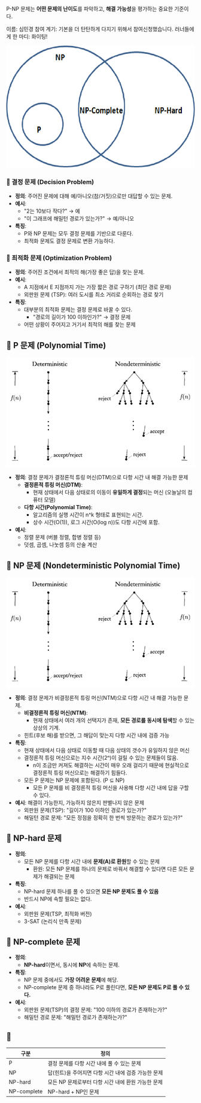 P-NP 문제는 **어떤 문제의 난이도**를 파악하고, **해결 가능성**을 평가하는 중요한 기준이다.

이름: 심민경
참여 계기: 기본을 더 탄탄하게 다지기 위해서 참여신청했습니다.
러너들에게 한 마디: 화이팅!

![](./img/P-NP_1.png)

### 🔷 결정 문제 (Decision Problem)

- **정의**: 주어진 문제에 대해 예/아니오(참/거짓)으로만 대답할 수 있는 문제.
- **예시**:
    - "2는 10보다 작다?" → 예
    - "이 그래프에 해밀턴 경로가 있는가?" → 예/아니오
- **특징**:
    - P와 NP 문제는 모두 결정 문제를 기반으로 다룬다.
    - 최적화 문제도 결정 문제로 변환 가능하다.
    

### 🔷 최적화 문제 (Optimization Problem)

- **정의**: 주어진 조건에서 최적의 해(가장 좋은 답)을 찾는 문제.
- **예시**:
    - A 지점에서 E 지점까지 가는 가장 짧은 경로 구하기 (최단 경로 문제)
    - 외판원 문제 (TSP): 여러 도시를 최소 거리로 순회하는 경로 찾기
- **특징**:
    - 대부분의 최적화 문제는 결정 문제로 바꿀 수 있다.
        - "경로의 길이가 100 이하인가?" → 결정 문제
    - 어떤 상황이 주어지고 거기서 최적의 해를 찾는 문제

## 🔷 P 문제 (Polynomial Time)

![](./img/P-NP_2.png)

- **정의**: 결정 문제가 결정론적 튜링 머신(DTM)으로 다항 시간 내 해결 가능한 문제
    - **결정론적 튜링 머신(DTM)**:
        - 현재 상태에서 다음 상태로의 이동이 **유일하게 결정**되는 머신 (오늘날의 컴퓨터 모델)
    - **다항 시간(Polynomial Time)**:
        - 알고리즘의 실행 시간이 n^k 형태로 표현되는 시간.
        - 상수 시간(O(1)), 로그 시간(O(log n))도 다항 시간에 포함.
- **예시**:
    - 정렬 문제 (버블 정렬, 합병 정렬 등)
    - 덧셈, 곱셈, 나눗셈 등의 산술 계산

## 🔷 NP 문제 (Nondeterministic Polynomial Time)

![](./img/P-NP_2.png)

- **정의**: 결정 문제가 비결정론적 튜링 머신(NTM)으로 다항 시간 내 해결 가능한 문제.
    - **비결정론적 튜링 머신(NTM)**:
        - 현재 상태에서 여러 개의 선택지가 존재, **모든 경로를 동시에 탐색**할 수 있는 상상의 기계.
    - 힌트(후보 해)를 받으면, 그 해답이 맞는지 다항 시간 내에 검증 가능
- **특징**:
    - 현재 상태에서 다음 상태로 이동할 때 다음 상태의 갯수가 유일하지 않은 머신
    - 결정론적 튜링 머신으로는 지수 시간(2ⁿ)이 걸릴 수 있는 문제들이 많음.
        - n이 조금만 커져도 해결하는 시간이 매우 오래 걸리기 때문에 현실적으로 결정론적 튜링 머신으로는 해결하기 힘들다.
    - 모든 P 문제는 NP 문제에 포함된다. (P ⊆ NP)
        - 모든 P 문제를 비 결정론적 튜링 머신을 사용해 다항 시간 내에 답을 구할 수 있다.
- **예시**: 해결이 가능한지, 가능하지 않은지 판별나지 않은 문제
    - 외판원 문제(TSP): "길이가 100 이하인 경로가 있는가?"
    - 해밀턴 경로 문제: "모든 정점을 정확히 한 번씩 방문하는 경로가 있는가?"

## 🔷 NP-hard 문제

- **정의**:
    - 모든 NP 문제를 다항 시간 내에 **문제(A)로 환원**할 수 있는 문제
        - 환원: 모든 NP 문제를 하나의 문제로 바꿔서 해결할 수 있다면 다른 모든 문제가 해결되는 문제
- **특징**:
    - NP-hard 문제 하나를 풀 수 있으면 **모든 NP 문제도 풀 수 있음**
    - 반드시 NP에 속할 필요는 없다.
- **예시**:
    - 외판원 문제(TSP, 최적화 버전)
    - 3-SAT (논리식 만족 문제)
    

## 🔷 NP-complete 문제

- **정의**:
    - **NP-hard**이면서, 동시에 **NP**에 속하는 문제.
- **특징**:
    - NP 문제 중에서도 **가장 어려운 문제**에 해당.
    - NP-complete 문제 중 하나라도 P로 풀린다면, **모든 NP 문제도 P로 풀 수 있다.**
- **예시**:
    - 외판원 문제(TSP)의 결정 문제: "100 이하의 경로가 존재하는가?"
    - 해밀턴 경로 문제: "해밀턴 경로가 존재하는가?"
    

## 🔷

| 구분 | 정의 |
| --- | --- |
| P | 결정 문제를 다항 시간 내에 풀 수 있는 문제 |
| NP | 답(힌트)을 주어지면 다항 시간 내에 검증 가능한 문제 |
| NP-hard | 모든 NP 문제로부터 다항 시간 내에 환원 가능한 문제 |
| NP-complete | NP-hard + NP인 문제 |